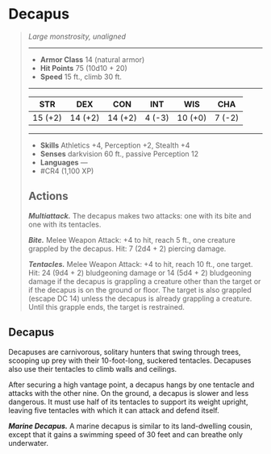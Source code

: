 # Decapus
>*Large monstrosity, unaligned*
>___
>- **Armor Class** 14 (natural armor)
>- **Hit Points** 75 (10d10 + 20)
>- **Speed** 15 ft., climb 30 ft.
>___
>|STR|DEX|CON|INT|WIS|CHA|
>|:---:|:---:|:---:|:---:|:---:|:---:|
>|15 (+2)|14 (+2)|14 (+2)|4 (-3)|10 (+0)|7 (-2)|
>___
>- **Skills** Athletics +4, Perception +2, Stealth +4
>- **Senses** darkvision 60 ft., passive Perception 12
>- **Languages** —
>- #CR4 (1,100 XP)
>## Actions
>***Multiattack.*** The decapus makes two attacks: one with its bite and one with its tentacles.  
>
>***Bite.*** Melee Weapon Attack: +4 to hit, reach 5 ft., one creature grappled by the decapus. Hit: 7 (2d4 + 2) piercing damage.  
>
>***Tentacles.*** Melee Weapon Attack: +4 to hit, reach 10 ft., one target. Hit: 24 (9d4 + 2) bludgeoning damage or 14 (5d4 + 2) bludgeoning damage if the decapus is grappling a creature other than the target or if the decapus is on the ground or floor. The target is also grappled (escape DC 14) unless the decapus is already grappling a creature. Until this grapple ends, the target is restrained.

## Decapus

Decapuses are carnivorous, solitary hunters that swing through trees, scooping up prey with their 10-foot-long, suckered tentacles. Decapuses also use their tentacles to climb walls and ceilings.

After securing a high vantage point, a decapus hangs by one tentacle and attacks with the other nine. On the ground, a decapus is slower and less dangerous. It must use half of its tentacles to support its weight upright, leaving five tentacles with which it can attack and defend itself.

***Marine Decapus.*** A marine decapus is similar to its land-dwelling cousin, except that it gains a swimming speed of 30 feet and can breathe only underwater.